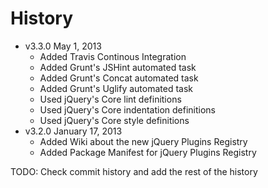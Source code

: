 # History

* v3.3.0 May 1, 2013
	* Added Travis Continous Integration
	* Added Grunt's JSHint automated task
	* Added Grunt's Concat automated task
	* Added Grunt's Uglify automated task
	* Used jQuery's Core lint definitions
	* Used jQuery's Core indentation definitions
	* Used jQuery's Core style definitions
* v3.2.0 January 17, 2013
	* Added Wiki about the new jQuery Plugins Registry
	* Added Package Manifest for jQuery Plugins Registry

TODO: Check commit history and add the rest of the history
